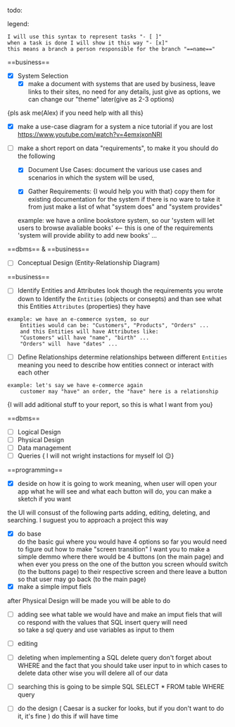 todo:

legend: 

    I will use this syntax to represent tasks "- [ ]"
    when a task is done I will show it this way "- [x]"
    this means a branch a person responsible for the branch "==name=="


==business==
- [x] System Selection
    - [x] make a document with systems that are used by business,
        leave links to their sites, no need for any details, just 
        give as options, we can change our "theme" later(give as 2-3 options)

{pls ask me(Alex) if you need help with all this}

- [x] make a use-case diagram for a system
   a nice tutorial if you are lost https://www.youtube.com/watch?v=4emxjxonNRI

- [ ] make a short report on data "requirements", to make it you should do the following

    - [x] Document Use Cases:
    document the various use cases and scenarios in which the system will be used,

    - [x] Gather Requirements: {I would help you with that}
    copy them for existing documentation for the system
    if there is no ware to take it from
    just make a list of what "system does" and "system provides"

    example: we have a online bookstore system, so our 
        'system will let users to browse avaliable books' <-- this is one of the requirements
        'system will provide ability to add new books'
        ...
   
==dbms== & ==business==

   - [ ] Conceptual Design (Entity-Relationship Diagram)

==business==

   - [ ] Identify Entities and Attributes
    look though the requirements you wrote down 
    to Identify the `Entities` (objects or consepts) 
    and than see what this Entities `Attributes` (properties) they have

    example: we have an e-commerce system, so our
        Entities would can be: "Customers", "Products", "Orders" ...
        and this Entities will have Attributes like:
        "Customers" will have "name", "birth" ...
        "Orders" will  have "dates" ...

   - [ ] Define Relationships
    determine relationships between different `Entities`
    meaning you need to describe how entities connect or interact with each other

    example: let's say we have e-commerce again
        customer may "have" an order, the "have" here is a relationship

   {I will add aditional stuff to your report, so this is what I want from you}

==dbms==
- [ ] Logical Design
- [ ] Physical Design 
- [ ] Data management
- [ ] Queries
{ I will not wright instactions for myself lol 😌}

==programming==
- [x] deside on how it is going to work
    meaning, when user will open your app what he will see and 
    what each button will do, you can make a sketch if you want

the UI will consust of the following parts 
adding, editing, deleting, and searching.
I suguest you to approach a project this way
- [x] do base  
    do the basic gui where you would have 4 options
    so far you would need to figure out how to make "screen transition"
    I want you to make a simple demmo where there would be 4 buttons (on the main page) and 
    when ever you press on the one of the button you screen whould switch (to the buttons page)
    to their respective screen and there leave a button so that user may go back (to the main page)
- [x] make a simple imput fiels

after Physical Design will be made you will be able to do
- [ ] adding 
    see what table we would have and make an imput fiels
    that will co respond with the values that SQL insert query will need  
    so take a sql query and use variables as input to them
- [ ] editing
- [ ] deleting
    when implementing a SQL delete query don't forget about WHERE
    and the fact that you should take user input to in which cases to delete data
    other wise you will delere all of our data
- [ ] searching
    this is going to be simple SQL SELECT * FROM table WHERE query
- [ ] do the design ( Caesar is a sucker for looks, but if you don't want to do it, it's fine )
    do this if will have time


